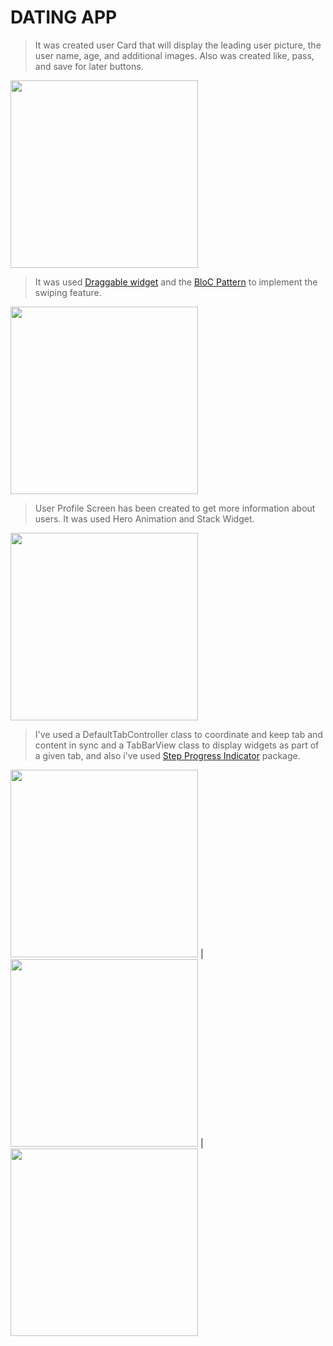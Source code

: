 # DATING APP

> It was created user Card that will display the leading user picture, the user name, age, and additional images. 
Also was created like, pass, and save for later buttons.

<img src="https://user-images.githubusercontent.com/70320254/189460146-d28e19e3-ebbc-4bdf-9d25-94beb29c34c0.png" width="300" />

> It was used [Draggable widget](https://pub.dev/packages/draggable_widget) and the [BloC Pattern](https://pub.dev/packages/flutter_bloc
) to implement the swiping feature. 
<img src="https://user-images.githubusercontent.com/70320254/189460478-137b8acd-b8cc-463f-9aa5-c9202d40044d.gif" data-canonical-src="https://gyazo.com/eb5c5741b6a9a16c692170a41a49c858.png" width="300" />

> User Profile Screen has been created to get more information about users. It was used Hero Animation and Stack Widget.

<img src="https://user-images.githubusercontent.com/70320254/189460783-318399ba-6fec-49a9-aff3-ff70ed178dc9.png" width="300" />

> I've used a DefaultTabController class to coordinate and keep tab and content in sync and a TabBarView class to display widgets as part of a given tab, and also i've used [Step Progress Indicator](https://pub.dev/packages/step_progress_indicator) package.

<img src="https://user-images.githubusercontent.com/70320254/189461696-59db3dd2-aacf-4f44-b93a-929d3a916079.png" width="300" /> | <img src="https://user-images.githubusercontent.com/70320254/189461523-9645fed4-4d0d-4da1-bf9a-e5f13938ceca.png" width="300" /> | <img src="https://user-images.githubusercontent.com/70320254/189461526-3e1f22e9-d42f-4616-a8f2-a66eb3955d67.png" width="300" />

